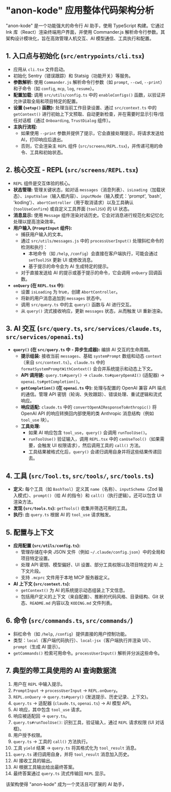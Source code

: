 # "anon-kode" 应用整体代码架构分析

"anon-kode" 是一个功能强大的命令行 AI 助手，使用 TypeScript 构建。它通过 Ink 库（React）渲染终端用户界面，并使用 Commander.js 解析命令行参数。其架构设计模块化，旨在高效管理人机交互、AI 模型通信、工具执行和配置。

## 1. 入口点与初始化 (`src/entrypoints/cli.tsx`)

*   应用从 `cli.tsx` 文件启动。
*   初始化 Sentry（错误跟踪）和 Statsig（功能开关）等服务。
*   **参数解析:** 使用 `Commander.js` 解析命令行参数（如 `prompt`, `--cwd`, `--print`）和子命令（如 `config`, `mcp`, `log`, `resume`）。
*   **配置加载:** 调用 `src/utils/config.ts` 中的 `enableConfigs()` 函数，以验证并允许读取全局和项目特定的配置。
*   **设置 (`setup()` 函数):** 处理当前工作目录设置、通过 `src/context.ts` 中的 `getContext()` 进行初始上下文预取、自动更新检查，并在需要时显示引导/信任对话框（通过 `Onboarding`, `TrustDialog` 组件）。
*   **主执行流程:**
    *   如果使用 `--print` 参数并提供了提示，它会直接处理提示，将请求发送给 AI，打印响应后退出。
    *   否则，它会渲染主 `REPL` 组件 (`src/screens/REPL.tsx`)，并传递可用的命令、工具和初始状态。

## 2. 核心交互 - REPL (`src/screens/REPL.tsx`)

*   `REPL` 组件是交互体验的核心。
*   **状态管理:** 管理关键状态，如对话 `messages`（消息列表）、`isLoading`（加载状态）、`inputValue`（输入框内容）、`inputMode`（输入模式：'prompt', 'bash', 'koding'）、`abortController`（用于取消请求）以及工具确认 (`toolUseConfirm`) 或自定义工具界面 (`toolJSX`) 的 UI 状态。
*   **消息显示:** 使用 `Message` 组件渲染对话历史。它会对消息进行规范化和记忆化处理以提高渲染效率。
*   **用户输入 (`PromptInput` 组件):**
    *   捕获用户输入的文本。
    *   通过 `src/utils/messages.js` 中的 `processUserInput()` 处理斜杠命令的检测和执行：
        *   本地命令（如 `/help`, `/config`）会直接在客户端执行，可能会通过 `setToolJSX` 更新 UI 或修改消息。
        *   基于提示的命令会为 AI 生成特定的提示。
    *   对于直接发送给 AI 的提示或基于提示的命令，它会调用 `onQuery` 回调函数。
*   **`onQuery` (在 `REPL.tsx` 中):**
    *   设置 `isLoading` 为 true，创建 `AbortController`。
    *   将新的用户消息追加到 `messages` 状态中。
    *   调用 `src/query.ts` 中的主 `query()` 函数与 AI 进行交互。
    *   从 `query()` 流式接收响应，更新 `messages` 状态，从而触发 UI 重新渲染。

## 3. AI 交互 (`src/query.ts`, `src/services/claude.ts`, `src/services/openai.ts`)

*   **`query()` (在 `src/query.ts` 中 - 异步生成器):** 编排 AI 交互的生命周期。
    *   **提示组装:** 接收当前 `messages`、基础 `systemPrompt` 数组和动态 `context`（来自 `src/context.ts`）。`claude.ts` 中的 `formatSystemPromptWithContext()` 会合并系统提示和动态上下文。
    *   **API 调用链:** `query.ts#query()` -> `claude.ts#queryOpenAI()` (适配器) -> `openai.ts#getCompletion()`。
    *   **`getCompletion()` (在 `openai.ts` 中):** 处理与配置的 OpenAI 兼容 API 端点的通信。管理 API 密钥（轮询、失败跟踪）、错误处理、重试逻辑和流式响应。
    *   **响应适配:** `claude.ts` 中的 `convertOpenAIResponseToAnthropic()` 将 OpenAI API 的响应转换回内部使用的类 Anthropic 消息结构（例如 `tool_use` 块）。
    *   **工具处理:**
        *   如果 AI 响应包含 `tool_use`，`query()` 会调用 `runToolUse()`。
        *   `runToolUse()` 验证输入，调用 `REPL.tsx` 中的 `canUseTool()`（如果需要，会触发 UI 权限请求），然后调用工具的 `call()` 方法。
        *   工具结果被格式化后，`query()` 会递归调用自身并将这些结果传递回去。

## 4. 工具 (`src/Tool.ts`, `src/tools/`, `src/tools.ts`)

*   **定义:** 每个工具（如 `BashTool`）定义其 `name`（名称）、`inputSchema`（Zod 输入模式）、`prompt()`（给 AI 的指令）和 `call()`（执行逻辑）。还可以包含 UI 渲染方法。
*   **发现 (`src/tools.ts`):** `getTools()` 收集并筛选可用的工具。
*   **执行:** 由 `query.ts` 根据 AI 的 `tool_use` 请求触发。

## 5. 配置与上下文

*   **应用配置 (`src/utils/config.ts`):**
    *   管理存储在中央 JSON 文件（例如 `~/.claude/config.json`）中的全局和项目特定设置。
    *   处理 API 密钥、模型偏好、UI 设置、部分工具权限以及项目特定的 AI 上下文片段。
    *   支持 `.mcprc` 文件用于本地 MCP 服务器定义。
*   **AI 上下文 (`src/context.ts`):**
    *   `getContext()` 为 AI 的系统提示动态组装上下文信息。
    *   包括用户定义的上下文（来自配置）、推断的代码风格、目录结构、Git 状态、`README.md` 内容以及 `KODING.md` 文件列表。

## 6. 命令 (`src/commands.ts`, `src/commands/`)

*   斜杠命令（如 `/help`, `/config`）提供直接的用户控制功能。
*   类型：`local`（客户端代码执行）、`local-jsx`（客户端执行并渲染 UI）、`prompt`（生成 AI 提示）。
*   `getCommands()` 检索可用命令。`processUserInput()` 解析并分派这些命令。

## 7. 典型的带工具使用的 AI 查询数据流

1.  用户在 `REPL` 中输入提示。
2.  `PromptInput` -> `processUserInput` -> `REPL.onQuery`。
3.  `REPL.onQuery` -> `query.ts#query()` (发送提示、历史记录、上下文)。
4.  `query.ts` -> 适配器 (`claude.ts`, `openai.ts`) -> AI 模型 API。
5.  AI 响应，其中包含 `tool_use` 请求。
6.  响应被适配回 -> `query.ts`。
7.  `query.ts#runToolUse()`: 识别工具，验证输入，通过 `REPL` 请求权限 (UI 对话框)。
8.  用户授予权限。
9.  `query.ts` -> 工具的 `call()` 方法执行。
10. 工具 `yield` 结果 -> `query.ts` 将其格式化为 `tool_result` 消息。
11. `query.ts` 递归调用自身，并将 `tool_result` 消息加入历史。
12. AI 接收工具的输出。
13. AI 根据工具输出给出最终答案。
14. 最终答案通过 `query.ts` 流式传输回 `REPL` 显示。

该架构使得 "anon-kode" 成为一个灵活且可扩展的 AI 助手，
